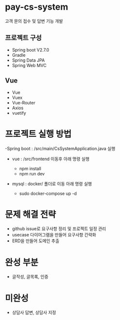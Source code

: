 # pay-cs-system

고객 문의 접수 및 답변 기능 개발

## 프로젝트 구성

- Spring boot V2.7.0
- Gradle
- Spring Data JPA
- Spring Web MVC

## Vue

- Vue
- Vuex
- Vue-Router
- Axios
- vuetify

# 프로젝트 실행 방법

-Spring boot : /src/main/CsSystemApplication.java 실행

- vue : /src/frontend 이동후 아래 명령 실행

  - npm install
  - npm run dev

- mysql : docker/ 폴더로 이동 아래 명령 실행
  - sudo docker-compose up -d

# 문제 해결 전략

- github issue로 요구사항 정리 및 프로젝트 일정 관리
- usecase 다이어그램을 만들어 요구사항 간략화
- ERD을 만들어 도메인 추출

# 완성 부분

- 글작성, 글목록, 인증

# 미완성

- 상담사 답변, 상담사 지정
